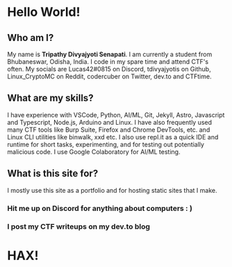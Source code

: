 # Hello World! 
## Who am I?
My name is **Tripathy Divyajyoti Senapati**. I am currently a student from Bhubaneswar, Odisha, India. I code in my spare time and attend CTF's often. My socials are Lucas42#0815 on Discord, tdivyajyotis on Github, Linux_CryptoMC on Reddit, codercuber on Twitter, dev.to and CTFtime.
## What are my skills?
I have experience with VSCode, Python, AI/ML, Git, Jekyll, Astro, Javascript and Typescript, Node.js, Arduino and Linux. I have also frequently used many CTF tools like Burp Suite, Firefox and Chrome DevTools, etc. and Linux CLI utilities like binwalk, xxd etc. I also use repl.it as a quick IDE and runtime for short tasks, experimenting, and for testing out potentially malicious code. I use Google Colaboratory for AI/ML testing.
## What is this site for?
I mostly use this site as a portfolio and for hosting static sites that I make.

### Hit me up on Discord for anything about computers : )
### I post my CTF writeups on my dev.to blog
# HAX!
